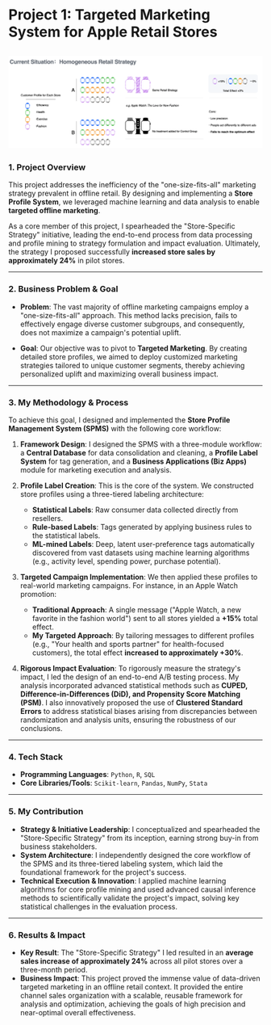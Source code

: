 # Project 1: Targeted Marketing System for Apple Retail Stores

![Project Banner](https://github.com/RainySheena/Apple-Retail-Strategy-Optimization/blob/main/overview.png)
---

### 1. Project Overview

This project addresses the inefficiency of the "one-size-fits-all" marketing strategy prevalent in offline retail. By designing and implementing a **Store Profile System**, we leveraged machine learning and data analysis to enable **targeted offline marketing**.

As a core member of this project, I spearheaded the "Store-Specific Strategy" initiative, leading the end-to-end process from data processing and profile mining to strategy formulation and impact evaluation. Ultimately, the strategy I proposed successfully **increased store sales by approximately 24%** in pilot stores.

---

### 2. Business Problem & Goal

* **Problem**: The vast majority of offline marketing campaigns employ a "one-size-fits-all" approach. This method lacks precision, fails to effectively engage diverse customer subgroups, and consequently, does not maximize a campaign's potential uplift.

* **Goal**: Our objective was to pivot to **Targeted Marketing**. By creating detailed store profiles, we aimed to deploy customized marketing strategies tailored to unique customer segments, thereby achieving personalized uplift and maximizing overall business impact.

---

### 3. My Methodology & Process

To achieve this goal, I designed and implemented the **Store Profile Management System (SPMS)** with the following core workflow:

1.  **Framework Design**: I designed the SPMS with a three-module workflow: a **Central Database** for data consolidation and cleaning, a **Profile Label System** for tag generation, and a **Business Applications (Biz Apps)** module for marketing execution and analysis.

2.  **Profile Label Creation**: This is the core of the system. We constructed store profiles using a three-tiered labeling architecture:
    * **Statistical Labels**: Raw consumer data collected directly from resellers.
    * **Rule-based Labels**: Tags generated by applying business rules to the statistical labels.
    * **ML-mined Labels**: Deep, latent user-preference tags automatically discovered from vast datasets using machine learning algorithms (e.g., activity level, spending power, purchase potential).

3.  **Targeted Campaign Implementation**: We then applied these profiles to real-world marketing campaigns. For instance, in an Apple Watch promotion:
    * **Traditional Approach**: A single message ("Apple Watch, a new favorite in the fashion world") sent to all stores yielded a **+15%** total effect.
    * **My Targeted Approach**: By tailoring messages to different profiles (e.g., "Your health and sports partner" for health-focused customers), the total effect **increased to approximately +30%**.

4.  **Rigorous Impact Evaluation**: To rigorously measure the strategy's impact, I led the design of an end-to-end A/B testing process. My analysis incorporated advanced statistical methods such as **CUPED, Difference-in-Differences (DiD), and Propensity Score Matching (PSM)**. I also innovatively proposed the use of **Clustered Standard Errors** to address statistical biases arising from discrepancies between randomization and analysis units, ensuring the robustness of our conclusions.

---

### 4. Tech Stack

* **Programming Languages**: `Python`, `R`, `SQL`
* **Core Libraries/Tools**: `Scikit-learn`, `Pandas`, `NumPy`, `Stata`

---

### 5. My Contribution

* **Strategy & Initiative Leadership**: I conceptualized and spearheaded the "Store-Specific Strategy" from its inception, earning strong buy-in from business stakeholders.
* **System Architecture**: I independently designed the core workflow of the SPMS and its three-tiered labeling system, which laid the foundational framework for the project's success.
* **Technical Execution & Innovation**: I applied machine learning algorithms for core profile mining and used advanced causal inference methods to scientifically validate the project's impact, solving key statistical challenges in the evaluation process.

---

### 6. Results & Impact

* **Key Result**: The "Store-Specific Strategy" I led resulted in an **average sales increase of approximately 24%** across all pilot stores over a three-month period.
* **Business Impact**: This project proved the immense value of data-driven targeted marketing in an offline retail context. It provided the entire channel sales organization with a scalable, reusable framework for analysis and optimization, achieving the goals of high precision and near-optimal overall effectiveness.
